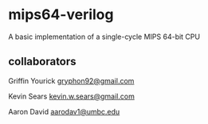 # mips64-verilog

A basic implementation of a single-cycle MIPS 64-bit CPU

## collaborators

Griffin Yourick <gryphon92@gmail.com>

Kevin Sears <kevin.w.sears@gmail.com>

Aaron David <aarodav1@umbc.edu>